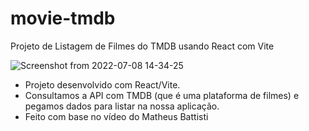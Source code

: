 # movie-tmdb
Projeto de Listagem de Filmes do TMDB usando React com Vite

![Screenshot from 2022-07-08 14-34-25](https://user-images.githubusercontent.com/44420212/178042143-c6bc143e-2c70-4af3-bfca-3d7feae695be.png)

- Projeto desenvolvido com React/Vite.
- Consultamos a API com TMDB (que é uma plataforma de filmes) e pegamos dados para listar na nossa aplicação.
- Feito com base no vídeo do Matheus Battisti
